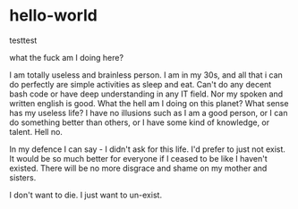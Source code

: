 # hello-world
testtest

what the fuck am I doing here?

I am totally useless and brainless person. I am in my 30s, and all that i can do perfectly are simple activities as sleep and eat. Can't do any decent bash code or have deep understanding in any IT field. Nor my spoken and written english is good. What the hell am I doing on this planet? What sense has my useless life? I have no illusions such as I am a good person, or I can do something better than others, or I have some kind of knowledge, or talent. Hell no.

In my defence I can say - I didn't ask for this life. I'd prefer to just not exist. It would be so much better for everyone if I ceased to be like I haven't existed. There will be no more disgrace and shame on my mother and sisters.

I don't want to die. I just want to un-exist.

